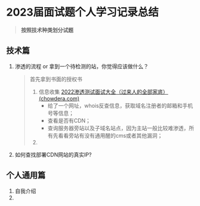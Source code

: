 # 2023届面试题个人学习记录总结

> **按照技术种类划分试题**

## 技术篇

1. 渗透的流程 or 拿到一个待检测的站，你觉得应该做什么？

   > 首先拿到书面的授权书
   >
   > 1. 信息收集 [2022渗透测试面试大全（过来人的全部家底） (chowdera.com)](https://chowdera.com/2022/122/202205022132180805.html#渗透测试流程)
   >    + 给了一个网址，whois反查信息，获取域名注册者的邮箱和手机号等信息；
   >    + 查看是否有CDN；
   >    + 查询服务器旁站以及子域名站点，因为主站一般比较难渗透，所有先看看旁站有没有通用醒的cms或者其他漏洞；
   > 2. 

2. 如何查找部署CDN网站的真实IP?

   > 





## 个人通用篇

1. 自我介绍
2. 